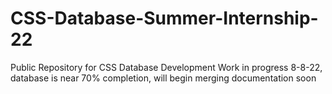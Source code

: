 # CSS-Database-Summer-Internship-22
Public Repository for CSS Database Development
Work in progress 8-8-22,
database is near 70% completion, will begin merging documentation soon
